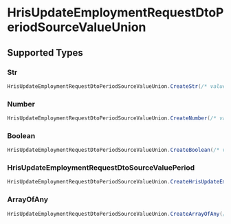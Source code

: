# HrisUpdateEmploymentRequestDtoPeriodSourceValueUnion


## Supported Types

### Str

```csharp
HrisUpdateEmploymentRequestDtoPeriodSourceValueUnion.CreateStr(/* values here */);
```

### Number

```csharp
HrisUpdateEmploymentRequestDtoPeriodSourceValueUnion.CreateNumber(/* values here */);
```

### Boolean

```csharp
HrisUpdateEmploymentRequestDtoPeriodSourceValueUnion.CreateBoolean(/* values here */);
```

### HrisUpdateEmploymentRequestDtoSourceValuePeriod

```csharp
HrisUpdateEmploymentRequestDtoPeriodSourceValueUnion.CreateHrisUpdateEmploymentRequestDtoSourceValuePeriod(/* values here */);
```

### ArrayOfAny

```csharp
HrisUpdateEmploymentRequestDtoPeriodSourceValueUnion.CreateArrayOfAny(/* values here */);
```
